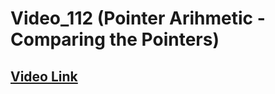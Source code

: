 # Video_112 (Pointer Arihmetic - Comparing the Pointers)

## [Video Link](https://youtu.be/nYHA3eZuhzc?si=2pNldEdGkQMlnXnu)